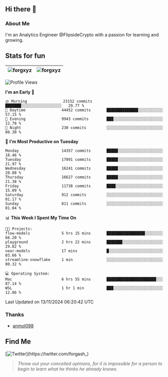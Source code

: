 ## Hi there 👋

### About Me

I'm an Analytics Engineer @FlipsideCrypto with a passion for learning and growing.
  
## Stats for fun

| <img align="center" src="https://github-readme-streak-stats.herokuapp.com/?user=forgxyz&theme=tokyonight" alt="forgxyz" /> | <img align="center" src="https://github-readme-stats.vercel.app/api?username=forgxyz&theme=tokyonight&show_icons=true" alt="forgxyz" /> |
| ------------- |------------- |


<!--START_SECTION:waka-->
![Profile Views](http://img.shields.io/badge/Profile%20Views-0-blue)

**I'm an Early 🐤** 

```text
🌞 Morning                23152 commits       ███████░░░░░░░░░░░░░░░░░░   29.77 % 
🌆 Daytime                44452 commits       ██████████████░░░░░░░░░░░   57.15 % 
🌃 Evening                9943 commits        ███░░░░░░░░░░░░░░░░░░░░░░   12.78 % 
🌙 Night                  230 commits         ░░░░░░░░░░░░░░░░░░░░░░░░░   00.30 % 
```
📅 **I'm Most Productive on Tuesday** 

```text
Monday                   14357 commits       █████░░░░░░░░░░░░░░░░░░░░   18.46 % 
Tuesday                  17091 commits       █████░░░░░░░░░░░░░░░░░░░░   21.97 % 
Wednesday                16241 commits       █████░░░░░░░░░░░░░░░░░░░░   20.88 % 
Thursday                 16627 commits       █████░░░░░░░░░░░░░░░░░░░░   21.38 % 
Friday                   11738 commits       ████░░░░░░░░░░░░░░░░░░░░░   15.09 % 
Saturday                 912 commits         ░░░░░░░░░░░░░░░░░░░░░░░░░   01.17 % 
Sunday                   811 commits         ░░░░░░░░░░░░░░░░░░░░░░░░░   01.04 % 
```


📊 **This Week I Spent My Time On** 

```text
🐱‍💻 Projects: 
flow-models              5 hrs 15 mins       █████████████████░░░░░░░░   66.20 % 
playground               2 hrs 22 mins       ███████░░░░░░░░░░░░░░░░░░   29.82 % 
near-models              17 mins             █░░░░░░░░░░░░░░░░░░░░░░░░   03.66 % 
streamline-snowflake     1 min               ░░░░░░░░░░░░░░░░░░░░░░░░░   00.32 % 

💻 Operating System: 
Mac                      6 hrs 55 mins       ██████████████████████░░░   87.14 % 
WSL                      1 hr 1 min          ███░░░░░░░░░░░░░░░░░░░░░░   12.86 % 
```


 Last Updated on 13/11/2024 06:20:42 UTC
<!--END_SECTION:waka-->

### Thanks
 - [anmol098](https://github.com/anmol098/waka-readme-stats/)
  
## Find Me
[![Twitter](https://img.shields.io/twitter/url/https/twitter.com/forgash_.svg?style=social&label=Follow%20%40forgash_)](https://twitter.com/forgash_)


> *Throw out your conceited opinions, for it is impossible for a person to begin to learn what he thinks he already knows.* 
